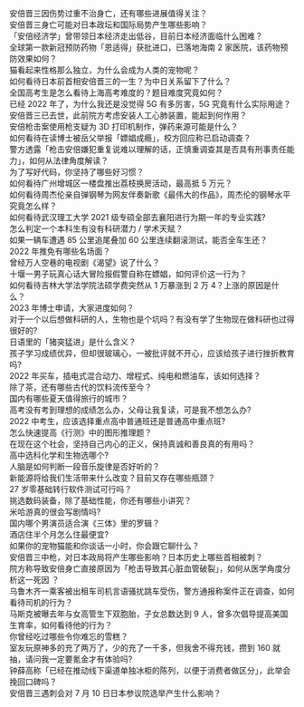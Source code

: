 安倍晋三因伤势过重不治身亡，还有哪些进展值得关注？  
安倍晋三身亡可能对日本政坛和国际局势产生哪些影响？  
「安倍经济学」曾带领日本经济走出低谷，目前日本经济面临什么困难？  
全球第一款新冠预防药物「恩适得」获批进口，已落地海南 2 家医院，该药物预防效果如何？  
猫看起来性格那么独立，为什么会成为人类的宠物呢？  
如何看待日本前首相安倍晋三的一生？为中日关系留下了什么？  
全国高考生是怎么看待上海高考难度的？题目难度究竟如何？  
已经 2022 年了，为什么我还是没觉得 5G 有多厉害，5G 究竟有什么实际用途？  
安倍晋三已去世，此前院方考虑安装人工心肺装置，能起到何作用？  
安倍枪击案使用枪支疑为 3D 打印机制作，弹药来源可能是什么？  
如何看待在读博士被岳父举报「嫖娼成瘾」，校方回应称已启动调查？  
警方透露「枪击安倍嫌犯重复说难以理解的话，正慎重调查其是否具有刑事责任能力」，如何从法律角度解读？  
为了写好代码，你坚持了哪些好习惯？  
如何看待广州增城区一楼盘推出荔枝换房活动，最高抵 5 万元？  
如何看待周杰伦亲自弹钢琴为网友伴奏新歌《最伟大的作品》，周杰伦的钢琴水平究竟怎么样？  
如何看待武汉理工大学 2021 级专硕全部去襄阳进行为期一年的专业实践?  
怎么判定一个本科生有没有科研潜力 / 学术天赋？  
如果一辆车遭遇 85 公里追尾叠加 60 公里连续翻滚测试，能否全车生还？  
2022 年推免有哪些名场面？  
曾经万人空巷的电视剧《渴望》说了什么？  
十堰一男子玩真心话大冒险报假警自称在嫖娼，如何评价这一行为？  
如何看待吉林大学法学院法硕学费突然从 1 万暴涨到 2 万 4？上涨的原因是什么？  
2023 年博士申请，大家进度如何？  
对于一个以后想做科研的人，生物也是个坑吗？有没有学了生物现在做科研也过得很好的?  
日语里的「猪突猛进」是什么含义？  
孩子学习成绩优异，但却很玻璃心，一被批评就不开心，应该给孩子进行挫折教育吗?  
2022 年买车，插电式混合动力、增程式、纯电和燃油车，该如何选择？  
除了茶，还有哪些古代的饮料流传至今？  
国内有哪些夏天值得旅行的城市？  
高考没有考到理想的成绩怎么办，父母让我复读，可是我不想怎么办?  
2022 中考生，应该选择重点高中普通班还是普通高中重点班?  
怎么快速提高《行测》中的图形推理题？  
在现在这个社会，坚持自己内心的正义，保持真诚和善良真的有用吗？  
高中选科化学和生物选哪个?  
人脑是如何判断一段音乐旋律是否好听的？  
新能源将给我们生活带来什么改变？目前又存在哪些瓶颈？  
27 岁零基础转行软件测试可行吗？  
挑选数码装备，除了基础性能，你还有哪些小讲究？  
米哈游真的很会写剧情吗?  
国内哪个男演员适合演《三体》里的罗辑？  
酒店住半个月怎么住最便宜?  
如果你的宠物猫能和你谈话一小时，你会跟它聊什么？  
安倍晋三中枪，对日本政局将产生哪些影响？日本历史上哪些首相被刺？  
院方称导致安倍身亡直接原因为「枪击导致其心脏血管破裂」，如何从医学角度分析这一死因 ？  
乌鲁木齐一乘客被出租车司机言语骚扰跳车受伤，警方通报称案件正在调查，如何看待司机的行为？  
马斯克被曝去年与女高管生下双胞胎，子女总数达到 9 人，曾多次倡导提高美国生育率，如何看待他的行为？  
你曾经吃过哪些令你难忘的雪糕？  
室友玩原神多的充了两万了，少的充了一千多，但我舍不得充钱，攒到 160 就抽，请问我一定要氪金才有体验吗?  
钟薛高称「已经在推动线下渠道单独冰柜的陈列，以便于消费者做区分」，此举会挽回口碑吗？  
安倍晋三遇刺会对 7 月 10 日日本参议院选举产生什么影响？  
